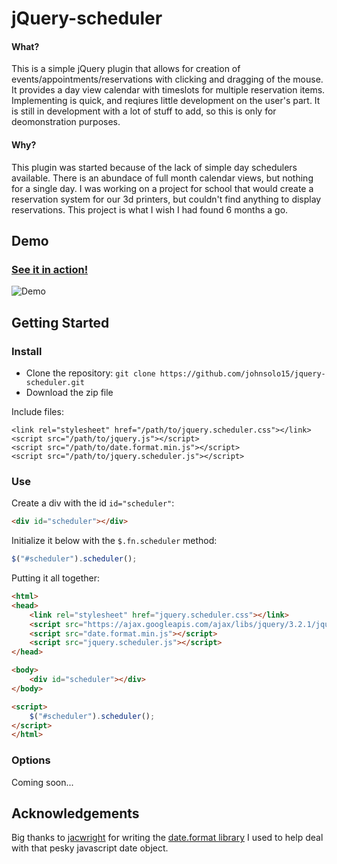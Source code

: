 # jQuery-scheduler
#### What?
This is a simple jQuery plugin that allows for creation of events/appointments/reservations with clicking and dragging of the mouse. It provides a day view calendar with timeslots for multiple reservation items. Implementing is quick, and reqiures little development on the user's part. It is still in development with a lot of stuff to add, so this is only for deomonstration purposes.
#### Why?
This plugin was started because of the lack of simple day schedulers available. There is an abundace of full month calendar views, but nothing for a single day. I was working on a project for school that would create a reservation system for our 3d printers, but couldn't find anything to display reservations. This project is what I wish I had found 6 months a go.

## Demo
### [See it in action!](https://johnsolo15.github.io/jquery-scheduler/)

![Demo](https://github.com/johnsolo15/jquery-scheduler/blob/master/example/scheduler.png)

## Getting Started
### Install
* Clone the repository: `git clone https://github.com/johnsolo15/jquery-scheduler.git` 
* Download the zip file

Include files:
```
<link rel="stylesheet" href="/path/to/jquery.scheduler.css"></link>
<script src="/path/to/jquery.js"></script>
<script src="/path/to/date.format.min.js"></script>
<script src="/path/to/jquery.scheduler.js"></script>
 ```
 ### Use
Create a div with the id `id="scheduler"`:
```html
<div id="scheduler"></div>
```
Initialize it below with the `$.fn.scheduler` method:
```js
$("#scheduler").scheduler();
```
Putting it all together:
```html
<html>
<head>
    <link rel="stylesheet" href="jquery.scheduler.css"></link>
    <script src="https://ajax.googleapis.com/ajax/libs/jquery/3.2.1/jquery.min.js"></script>
    <script src="date.format.min.js"></script>
    <script src="jquery.scheduler.js"></script>
</head>

<body>
    <div id="scheduler"></div>
</body>  

<script>
    $("#scheduler").scheduler();
</script>
</html>
```
### Options
Coming soon...
## Acknowledgements
Big thanks to [jacwright](https://github.com/jacwright) for writing the [date.format library](https://github.com/jacwright/date.format) I used to help deal with that pesky javascript date object. 
